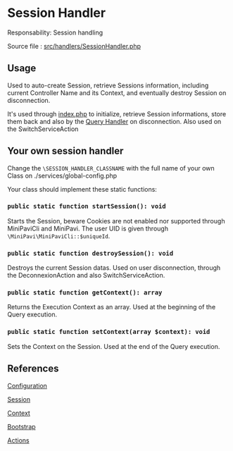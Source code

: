 # Session Handler

Responsability: Session handling

Source file : [src/handlers/SessionHandler.php](../../src/handlers/SessionHandler.php)


## Usage

Used to auto-create Session, retrieve Sessions information, including current Controller Name and its Context, and eventually destroy Session on disconnection.

It's used through [index.php](../../index.php) to initialize, retrieve Session informations, store them back and also by the [Query Handler](./Query-handler.md) on disconnection. Also used on the SwitchServiceAction


## Your own session handler

Change the `\SESSION_HANDLER_CLASSNAME` with the full name of your own Class on ./services/global-config.php

Your class should implement these static functions:

### `public static function startSession(): void`
Starts the Session, beware Cookies are not enabled nor supported through MiniPaviCli and MiniPavi.
The user UID is given through `\MiniPavi\MiniPaviCli::$uniqueId`.

### `public static function destroySession(): void`
Destroys the current Session datas.
Used on user disconnection, through the DeconnexionAction and also SwitchServiceAction.

### `public static function getContext(): array`
Returns the Execution Context as an array.
Used at the beginning of the Query execution.

### `public static function setContext(array $context): void`
Sets the Context on the Session.
Used at the end of the Query execution.


## References

[Configuration](./Configurations.md)

[Session](./Session.md)

[Context](./Context.md)

[Bootstrap](./Bootstrap.md)

[Actions](./Actions.md)
